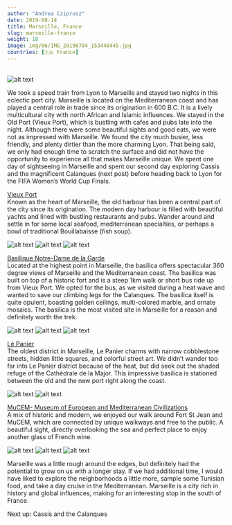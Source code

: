 ```yaml
---
author: "Andrea Cziprusz"
date: 2019-08-14
title: Marseille, France
slug: marseille-france
weight: 10
image: img/06/IMG_20190704_153448445.jpg
countries: [🇫🇷 France]
---
```


\
![alt text](/peekaboo.travel/img/06/IMG_20190704_153448445.jpg "marseille bay")

We took a speed train from Lyon to Marseille and stayed two nights in this eclectic port city. Marseille is located on the Mediterranean coast and has played a central role in trade since its origination in 600 B.C.  It is a lively multicultural city with north African and Islamic influences.  We stayed in the Old Port (Vieux Port), which is bustling with cafes and pubs late into the night. Although there were some beautiful sights and good eats, we were not as impressed with Marseille. We found the city much busier, less friendly, and plenty dirtier than the more charming Lyon.  That being said, we only had enough time to scratch the surface and did not have the opportunity to experience all that makes Marseille unique. We spent one day of sightseeing in Marseille and spent our second day exploring Cassis and the magnificent Calanques (next post) before heading back to Lyon for the FIFA Women’s World Cup Finals. 

[Vieux Port](https://www.lonelyplanet.com/france/marseille/attractions/vieux-port/a/poi-sig/1195435/359286)  
Known as the heart of Marseille, the old harbour has been a central part of the city since its origination. The modern day harbour is filled with beautiful yachts and lined with bustling restaurants and pubs. Wander around and settle in for some local seafood, mediterranean specialties, or perhaps a bowl of traditional Bouillabaisse (fish soup). 

![alt text](/peekaboo.travel/img/06/IMG_20190704_152624375_HDR.jpg#center "boat")
![alt text](/peekaboo.travel/img/06/IMG_20190704_213023029.jpg#center "us")
![alt text](/peekaboo.travel/img/06/IMG_20190704_204731496_HDR.jpg#center "food")


[Basilique Notre-Dame de la Garde](http://www.marseille-tourisme.com/en/discover-marseille/the-essentials/notre-dame-de-la-garde/)  
Located at the highest point in Marseille, the basilica offers spectacular 360 degree views of Marseille and the Mediterranean coast. The basilica was built on top of a historic fort and is a steep 1km walk or short bus ride up from Vieux Port. We opted for the bus, as we visited during a heat wave and wanted to save our climbing legs for the Calanques. The basilica itself is quite opulent, boasting golden ceilings, multi-colored marble, and ornate mosaics. The basilica is the most visited site in Marseille for a reason and definitely worth the trek. 

![alt text](/peekaboo.travel/img/06/IMG_20190705_204317_939.jpg#center "basilica marseille")
![alt text](/peekaboo.travel/img/06/IMG_20190705_204317_936.jpg#center "Andrea")
![alt text](/peekaboo.travel/img/06/IMG_20190705_204317_937.jpg#center "basilica marseille")


[Le Panier](https://www.lepanierdemarseille.com/visiter-le-panier?lang=en)  
The oldest district in Marseille, Le Panier charms with narrow cobblestone streets, hidden little squares, and colorful street art. We didn’t wander too far into Le Panier district because of the heat, but did seek out the shaded refuge of the Cathédrale de la Major.  This impressive basilica is stationed between the old and the new port right along the coast.

![alt text](/peekaboo.travel/img/06/IMG_20190704_151103705_HDR.jpg#center "art marseille")
![alt text](/peekaboo.travel/img/06/IMG_20190704_150546901_HDR.jpg#center "basilica marseille")

[MuCEM- Museum of European and Mediterranean Civilizations ](http://www.mucem.org/en)  
A mix of historic and modern, we enjoyed our walk around Fort St Jean and MuCEM, which are connected by unique walkways and free to the public. A beautiful sight, directly overlooking the sea and perfect place to enjoy another glass of French wine. 

![alt text](/peekaboo.travel/img/06/IMG_20190704_153736814_HDR.jpg#center "bay")
![alt text](/peekaboo.travel/img/06/IMG_20190704_152720503_HDR.jpg#center "fort")
![alt text](/peekaboo.travel/img/06/IMG_20190704_153919521_HDR.jpg#center "art museum")


Marseille was a little rough around the edges, but definitely had the potential to grow on us with a longer stay. If we had additional time, I would have liked to explore the neighborhoods a little more, sample some Tunisian food, and take a day cruise in the Mediterranean. Marseille is a city rich in history and global influences, making for an interesting stop in the south of France. 

Next up: Cassis and the Calanques